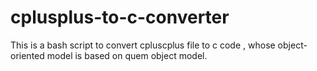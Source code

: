 # cplusplus-to-c-converter
This is a bash script  to convert cpluscplus file to c code , whose object-oriented model is based on quem object model.

